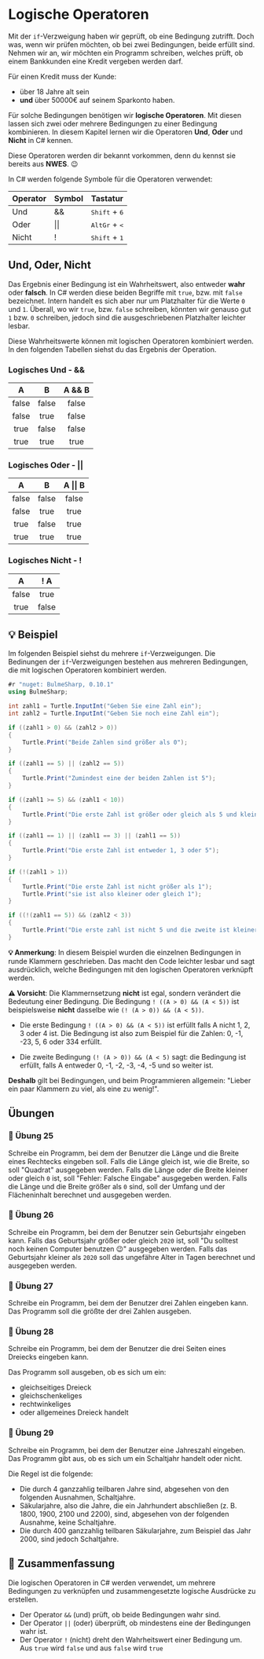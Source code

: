 # Logische Operatoren

Mit der `if`-Verzweigung haben wir geprüft, ob eine Bedingung zutrifft.
Doch was, wenn wir prüfen möchten, ob bei zwei Bedingungen, beide erfüllt sind.
Nehmen wir an, wir möchten ein Programm schreiben, welches prüft,
ob einem Bankkunden eine Kredit vergeben werden darf.

Für einen Kredit muss der Kunde:
* über 18 Jahre alt sein
* **und** über 50000€ auf seinem Sparkonto haben.

Für solche Bedingungen benötigen wir **logische Operatoren**.
Mit diesen lassen sich zwei oder mehrere
Bedingungen zu einer Bedingung kombinieren.
In diesem Kapitel lernen wir die Operatoren **Und**, **Oder** und **Nicht** in C# kennen.

Diese Operatoren werden dir bekannt vorkommen,
denn du kennst sie bereits aus **NWES**. 😉

In C# werden folgende Symbole für die Operatoren verwendet:

| Operator | Symbol | Tastatur |
| -------- | ------- | ------- |
| Und | && | <kbd>Shift</kbd> + <kbd>6</kbd>  |
| Oder | &#124;&#124; |  <kbd>AltGr</kbd>  + <kbd>&lt;</kbd>  | 
| Nicht | ! | <kbd>Shift</kbd> + <kbd>1</kbd>  |


## Und, Oder, Nicht

Das Ergebnis einer Bedingung ist ein Wahrheitswert, also entweder **wahr** oder **falsch**.
In C# werden diese beiden Begriffe mit `true`, bzw. mit `false` bezeichnet.
Intern handelt es sich aber nur um Platzhalter für die Werte `0` und `1`.
Überall, wo wir `true`, bzw. `false` schreiben, könnten wir genauso gut `1`
bzw. `0` schreiben, jedoch sind die ausgeschriebenen Platzhalter leichter lesbar.

Diese Wahrheitswerte können mit logischen Operatoren
kombiniert werden. In den folgenden Tabellen siehst du das 
Ergebnis der Operation.

### Logisches Und - &&

| A        | B | A && B |
| :------: | :------: | :------: |
| false    |   false   | false |
| false    |   true   | false |
| true     |  false   | false |
| true     |  true   | true |

### Logisches Oder - ||

| A        | B | A &#124;&#124; B |
| :------: | :------: | :------: |
| false    |   false   | false |
| false    |   true   | true |
| true     |  false   | true |
| true     |  true   | true |

### Logisches Nicht - !

| A        | ! A |
| :------: | :------: | 
| false    |   true   |
| true    |   false   | 


## 💡 Beispiel

Im folgenden Beispiel siehst du mehrere `if`-Verzweigungen.
Die Bedinungen der `if`-Verzweigungen bestehen aus mehreren
Bedingungen, die mit logischen Operatoren kombiniert werden.


```cs
#r "nuget: BulmeSharp, 0.10.1"
using BulmeSharp;

int zahl1 = Turtle.InputInt("Geben Sie eine Zahl ein");
int zahl2 = Turtle.InputInt("Geben Sie noch eine Zahl ein");

if ((zahl1 > 0) && (zahl2 > 0))
{
    Turtle.Print("Beide Zahlen sind größer als 0");
}

if ((zahl1 == 5) || (zahl2 == 5))
{
    Turtle.Print("Zumindest eine der beiden Zahlen ist 5");
}

if ((zahl1 >= 5) && (zahl1 < 10))
{
    Turtle.Print("Die erste Zahl ist größer oder gleich als 5 und kleiner als 10");
}

if ((zahl1 == 1) || (zahl1 == 3) || (zahl1 == 5))
{
    Turtle.Print("Die erste Zahl ist entweder 1, 3 oder 5");
}

if (!(zahl1 > 1))
{
    Turtle.Print("Die erste Zahl ist nicht größer als 1");
    Turtle.Print("sie ist also kleiner oder gleich 1");
}

if ((!(zahl1 == 5)) && (zahl2 < 3))
{
    Turtle.Print("Die erste zahl ist nicht 5 und die zweite ist kleiner als 3");
}

```

**💡 Anmerkung**:
In diesem Beispiel wurden die einzelnen Bedingungen in runde
Klammern geschrieben. Das macht den Code leichter lesbar
und sagt ausdrücklich, welche Bedingungen mit den logischen Operatoren
verknüpft werden.

**⚠️ Vorsicht**: Die Klammernsetzung **nicht** ist egal,
sondern verändert die Bedeutung einer Bedingung.
Die Bedingung `! ((A > 0) && (A < 5))` ist beispielsweise **nicht** dasselbe wie 
`(! (A > 0)) && (A < 5))`. 

* Die erste Bedingung `! ((A > 0) && (A < 5))` ist erfüllt
falls A nicht 1, 2, 3 oder 4 ist.
Die Bedingung ist also zum Beispiel für die Zahlen: 0, -1, -23, 5, 6 oder 334 erfüllt.

* Die zweite Bedingung `(! (A > 0)) && (A < 5)` sagt:
die Bedingung ist erfüllt, falls A entweder 0, -1, -2, -3, -4, -5 und so weiter ist.

**Deshalb** gilt bei Bedingungen, und beim Programmieren allgemein:
"Lieber ein paar Klammern zu viel, als eine zu wenig!".



## Übungen

### 📝 Übung 25

Schreibe ein Programm, bei dem der Benutzer die Länge und die Breite
eines Rechtecks eingeben soll.
Falls die Länge gleich ist, wie die Breite, so soll "Quadrat" ausgegeben werden.
Falls die Länge oder die Breite kleiner oder gleich `0` ist,
soll "Fehler: Falsche Eingabe" ausgegeben werden.
Falls die Länge und die Breite größer als `0` sind, soll
der Umfang und der Flächeninhalt berechnet und ausgegeben werden.

### 📝 Übung 26

Schreibe ein Programm, bei dem der Benutzer sein Geburtsjahr eingeben kann.
Falls das Geburtsjahr größer oder gleich `2020` ist,
soll "Du solltest noch keinen Computer benutzen 😉" ausgegeben werden.
Falls das Geburtsjahr kleiner als `2020` soll das ungefähre Alter in Tagen
berechnet und ausgegeben werden.

### 📝 Übung 27

Schreibe ein Programm, bei dem der Benutzer drei Zahlen eingeben kann.
Das Programm soll die größte der drei Zahlen ausgeben.

### 📝 Übung 28
Schreibe ein Programm, bei dem der Benutzer die drei Seiten eines Dreiecks eingeben kann.

Das Programm soll ausgeben, ob es sich um ein:

* gleichseitiges Dreieck
* gleichschenkeliges
* rechtwinkeliges
* oder allgemeines Dreieck handelt

### 📝 Übung 29
Schreibe ein Programm, bei dem der Benutzer eine Jahreszahl eingeben.
Das Programm gibt aus, ob es sich um ein Schaltjahr handelt oder nicht.

Die Regel ist die folgende:

* Die durch 4 ganzzahlig teilbaren Jahre sind, abgesehen von den folgenden Ausnahmen, Schaltjahre.
* Säkularjahre, also die Jahre, die ein Jahrhundert abschließen (z. B. 1800, 1900, 2100 und 2200), sind, abgesehen von der folgenden Ausnahme, keine Schaltjahre.
* Die durch 400 ganzzahlig teilbaren Säkularjahre, zum Beispiel das Jahr 2000, sind jedoch Schaltjahre.




## 🧭 Zusammenfassung

Die logischen Operatoren in C# werden verwendet, um mehrere Bedingungen zu verknüpfen
und zusammengesetzte logische Ausdrücke zu erstellen.

* Der Operator `&&` (und) prüft, ob beide Bedingungen wahr sind.
* Der Operator `||` (oder) überprüft, ob mindestens eine der Bedingungen wahr ist.
* Der Operator `!` (nicht) dreht den Wahrheitswert einer Bedingung um. Aus `true` wird `false`
und aus `false` wird `true`









